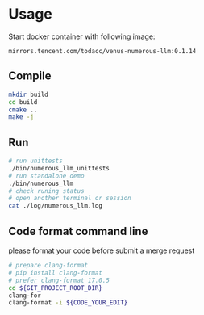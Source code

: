 # Usage

Start docker container with following image:
```
mirrors.tencent.com/todacc/venus-numerous-llm:0.1.14
```

## Compile
```bash
mkdir build
cd build
cmake ..
make -j
```

## Run

```bash
# run unittests
./bin/numerous_llm_unittests
# run standalone demo
./bin/numerous_llm
# check runing status
# open another terminal or session
cat ./log/numerous_llm.log
```

## Code format command line

please format your code before submit a merge request

```bash
# prepare clang-format
# pip install clang-format
# prefer clang-format 17.0.5
cd ${GIT_PROJECT_ROOT_DIR}
clang-for
clang-format -i ${CODE_YOUR_EDIT}
```
